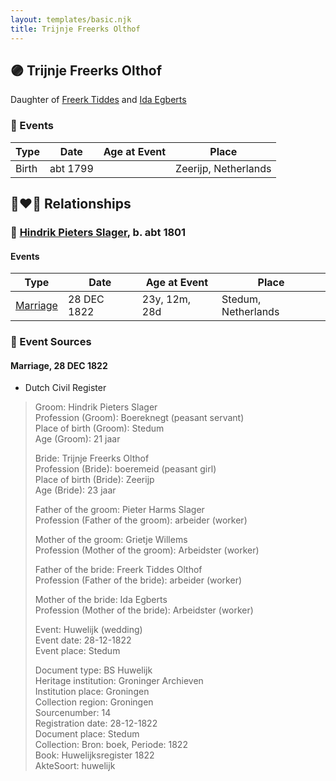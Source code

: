 ```yaml
---
layout: templates/basic.njk
title: Trijnje Freerks Olthof
---
```

## 🟣 Trijnje Freerks Olthof

Daughter of [Freerk Tiddes](/people/2/21111317) and [Ida Egberts](/people/6/68075578)

### 📆 Events

Type | Date | Age at Event | Place
------ | ------ | ------ | ------
Birth | abt 1799 |  | Zeerijp, Netherlands

## 👩‍❤️‍👨 Relationships

### 🔵 [Hindrik Pieters Slager](/people/5/59390240), b. abt 1801

#### Events

Type | Date | Age at Event | Place
------ | ------ | ------ | ------
[Marriage](#event-family-0-event-0) | 28 DEC 1822 | 23y, 12m, 28d | Stedum, Netherlands
### 📰 Event Sources

#### <a id="event-family-0-event-0"></a> Marriage, 28 DEC 1822
* Dutch Civil Register
>   
  > Groom: Hindrik Pieters Slager  
  > Profession (Groom): Boereknegt (peasant servant)  
  > Place of birth (Groom): Stedum  
  > Age (Groom): 21 jaar  
  >   
  > Bride: Trijnje Freerks Olthof  
  > Profession (Bride): boeremeid (peasant girl)  
  > Place of birth (Bride): Zeerijp  
  > Age (Bride): 23 jaar  
  >   
  > Father of the groom: Pieter Harms Slager  
  > Profession (Father of the groom): arbeider (worker)  
  >   
  > Mother of the groom: Grietje Willems  
  > Profession (Mother of the groom): Arbeidster (worker)  
  >   
  > Father of the bride: Freerk Tiddes Olthof  
  > Profession (Father of the bride): arbeider (worker)  
  >   
  > Mother of the bride: Ida Egberts  
  > Profession (Mother of the bride): Arbeidster (worker)  
  >   
  > Event: Huwelijk (wedding)  
  > Event date: 28-12-1822  
  > Event place: Stedum  
  >   
  > Document type: BS Huwelijk  
  > Heritage institution: Groninger Archieven  
  > Institution place: Groningen  
  > Collection region: Groningen  
  > Sourcenumber: 14  
  > Registration date: 28-12-1822  
  > Document place: Stedum  
  > Collection: Bron: boek, Periode: 1822  
  > Book: Huwelijksregister 1822  
  > AkteSoort: huwelijk  
  >
